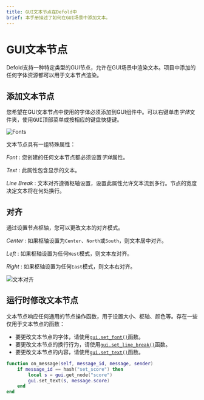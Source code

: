 ```yaml
---
title: GUI文本节点在Defold中
brief: 本手册描述了如何在GUI场景中添加文本。
---
```


# GUI文本节点

Defold支持一种特定类型的GUI节点，允许在GUI场景中渲染文本。项目中添加的任何字体资源都可以用于文本节点渲染。

## 添加文本节点

您希望在GUI文本节点中使用的字体必须添加到GUI组件中。可以右键单击*字体*文件夹，使用<kbd>GUI</kbd>顶部菜单或按相应的键盘快捷键。

![Fonts](images/gui-text/fonts.png)

文本节点具有一组特殊属性：

*Font*
: 您创建的任何文本节点都必须设置*字体*属性。

*Text*
: 此属性包含显示的文本。

*Line Break*
: 文本对齐遵循枢轴设置，设置此属性允许文本流到多行。节点的宽度决定文本将在何处换行。

## 对齐

通过设置节点枢轴，您可以更改文本的对齐模式。

*Center*
: 如果枢轴设置为`Center`、`North`或`South`，则文本居中对齐。

*Left*
: 如果枢轴设置为任何`West`模式，则文本左对齐。

*Right*
: 如果枢轴设置为任何`East`模式，则文本右对齐。

![文本对齐](images/gui-text/align.png)

## 运行时修改文本节点

文本节点响应任何通用的节点操作函数，用于设置大小、枢轴、颜色等。存在一些仅用于文本节点的函数：

* 要更改文本节点的字体，请使用[`gui.set_font()`](/ref/gui/#gui.set_font)函数。
* 要更改文本节点的换行行为，请使用[`gui.set_line_break()`](/ref/gui/#gui.set_line_break)函数。
* 要更改文本节点的内容，请使用[`gui.set_text()`](/ref/gui/#gui.set_text)函数。

```lua
function on_message(self, message_id, message, sender)
    if message_id == hash("set_score") then
        local s = gui.get_node("score")
        gui.set_text(s, message.score)
    end
end
```

